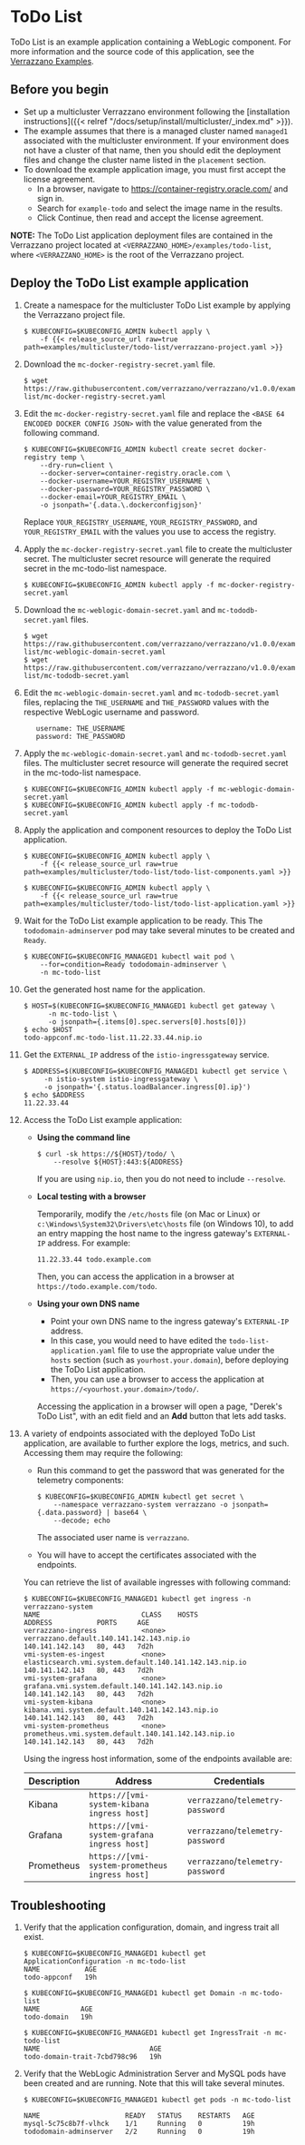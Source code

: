 # ToDo List

ToDo List is an example application containing a WebLogic component.
For more information and the source code of this application, see the [Verrazzano Examples](https://github.com/verrazzano/examples).

## Before you begin

* Set up a multicluster Verrazzano environment following the [installation instructions]({{< relref "/docs/setup/install/multicluster/_index.md" >}}).
* The example assumes that there is a managed cluster named `managed1` associated with the multicluster environment.
If your environment does not have a cluster of that name, then you should edit the deployment files and change the cluster name
listed in the `placement` section.
* To download the example application image, you must first accept the license agreement.
  * In a browser, navigate to https://container-registry.oracle.com/ and sign in.
  * Search for `example-todo` and select the image name in the results.
  * Click Continue, then read and accept the license agreement.

**NOTE:** The ToDo List application deployment files are contained in the Verrazzano project located at
`<VERRAZZANO_HOME>/examples/todo-list`, where `<VERRAZZANO_HOME>` is the root of the Verrazzano project.


## Deploy the ToDo List example application

1. Create a namespace for the multicluster ToDo List example by applying the Verrazzano project file.
   ```
   $ KUBECONFIG=$KUBECONFIG_ADMIN kubectl apply \
       -f {{< release_source_url raw=true path=examples/multicluster/todo-list/verrazzano-project.yaml >}}
   ```

1. Download the `mc-docker-registry-secret.yaml` file.
   ```
   $ wget  https://raw.githubusercontent.com/verrazzano/verrazzano/v1.0.0/examples/multicluster/todo-list/mc-docker-registry-secret.yaml
   ```

1. Edit the `mc-docker-registry-secret.yaml` file and replace the
`<BASE 64 ENCODED DOCKER CONFIG JSON>` with the value generated from the following command.
   ```
   $ KUBECONFIG=$KUBECONFIG_ADMIN kubectl create secret docker-registry temp \
       --dry-run=client \
       --docker-server=container-registry.oracle.com \
       --docker-username=YOUR_REGISTRY_USERNAME \
       --docker-password=YOUR_REGISTRY_PASSWORD \
       --docker-email=YOUR_REGISTRY_EMAIL \
       -o jsonpath='{.data.\.dockerconfigjson}'
   ```
   Replace `YOUR_REGISTRY_USERNAME`, `YOUR_REGISTRY_PASSWORD`, and `YOUR_REGISTRY_EMAIL`
   with the values you use to access the registry. 
      
1. Apply the `mc-docker-registry-secret.yaml` file to create the multicluster secret.  The multicluster secret 
resource will generate the required secret in the mc-todo-list namespace.
   ```
   $ KUBECONFIG=$KUBECONFIG_ADMIN kubectl apply -f mc-docker-registry-secret.yaml
   ```

1. Download the `mc-weblogic-domain-secret.yaml` and `mc-tododb-secret.yaml` files.
   ```
   $ wget https://raw.githubusercontent.com/verrazzano/verrazzano/v1.0.0/examples/multicluster/todo-list/mc-weblogic-domain-secret.yaml
   $ wget https://raw.githubusercontent.com/verrazzano/verrazzano/v1.0.0/examples/multicluster/todo-list/mc-tododb-secret.yaml
   ```

1. Edit the `mc-weblogic-domain-secret.yaml` and `mc-tododb-secret.yaml` files,
replacing the `THE_USERNAME` and `THE_PASSWORD` values with the respective WebLogic username and password.
   ```
      username: THE_USERNAME
      password: THE_PASSWORD
   ```
      
1. Apply the `mc-weblogic-domain-secret.yaml` and `mc-tododb-secret.yaml` files.  The 
multicluster secret resource will generate the required secret in the mc-todo-list namespace.
   ```
   $ KUBECONFIG=$KUBECONFIG_ADMIN kubectl apply -f mc-weblogic-domain-secret.yaml
   $ KUBECONFIG=$KUBECONFIG_ADMIN kubectl apply -f mc-tododb-secret.yaml
   ```

1. Apply the application and component resources to deploy the ToDo List application.
   ```
   $ KUBECONFIG=$KUBECONFIG_ADMIN kubectl apply \
       -f {{< release_source_url raw=true path=examples/multicluster/todo-list/todo-list-components.yaml >}}

   $ KUBECONFIG=$KUBECONFIG_ADMIN kubectl apply \
       -f {{< release_source_url raw=true path=examples/multicluster/todo-list/todo-list-application.yaml >}}
   ```

1. Wait for the ToDo List example application to be ready.  This 
   The `tododomain-adminserver` pod may take several minutes to be created and `Ready`.
   ```
   $ KUBECONFIG=$KUBECONFIG_MANAGED1 kubectl wait pod \
       --for=condition=Ready tododomain-adminserver \
       -n mc-todo-list
   ```

1. Get the generated host name for the application.
   ```
   $ HOST=$(KUBECONFIG=$KUBECONFIG_MANAGED1 kubectl get gateway \
         -n mc-todo-list \
         -o jsonpath={.items[0].spec.servers[0].hosts[0]})
   $ echo $HOST
   todo-appconf.mc-todo-list.11.22.33.44.nip.io
   ```

1. Get the `EXTERNAL_IP` address of the `istio-ingressgateway` service.
   ```
   $ ADDRESS=$(KUBECONFIG=$KUBECONFIG_MANAGED1 kubectl get service \
        -n istio-system istio-ingressgateway \
        -o jsonpath='{.status.loadBalancer.ingress[0].ip}')
   $ echo $ADDRESS
   11.22.33.44
   ```   

1. Access the ToDo List example application:

   * **Using the command line**
     ```
     $ curl -sk https://${HOST}/todo/ \
         --resolve ${HOST}:443:${ADDRESS}
     ```
     If you are using `nip.io`, then you do not need to include `--resolve`.
   * **Local testing with a browser**

     Temporarily, modify the `/etc/hosts` file (on Mac or Linux)
     or `c:\Windows\System32\Drivers\etc\hosts` file (on Windows 10),
     to add an entry mapping the host name to the ingress gateway's `EXTERNAL-IP` address.
     For example:
     ```
     11.22.33.44 todo.example.com
     ```
     Then, you can access the application in a browser at `https://todo.example.com/todo`.
   * **Using your own DNS name**
     * Point your own DNS name to the ingress gateway's `EXTERNAL-IP` address.
     * In this case, you would need to have edited the `todo-list-application.yaml` file
       to use the appropriate value under the `hosts` section (such as `yourhost.your.domain`),
       before deploying the ToDo List application.
     * Then, you can use a browser to access the application at `https://<yourhost.your.domain>/todo/`.

      Accessing the application in a browser will open a page, "Derek's ToDo List",
      with an edit field and an **Add** button that lets add tasks.

1. A variety of endpoints associated with
   the deployed ToDo List application, are available to further explore the logs, metrics, and such.
   Accessing them may require the following:

   * Run this command to get the password that was generated for the telemetry components:
     ```
     $ KUBECONFIG=$KUBECONFIG_ADMIN kubectl get secret \
         --namespace verrazzano-system verrazzano -o jsonpath={.data.password} | base64 \
         --decode; echo
     ```
     The associated user name is `verrazzano`.

   * You will have to accept the certificates associated with the endpoints.

   You can retrieve the list of available ingresses with following command:

   ```
   $ KUBECONFIG=$KUBECONFIG_MANAGED1 kubectl get ingress -n verrazzano-system
   NAME                         CLASS    HOSTS                                                     ADDRESS           PORTS     AGE
   verrazzano-ingress           <none>   verrazzano.default.140.141.142.143.nip.io                 140.141.142.143   80, 443   7d2h
   vmi-system-es-ingest         <none>   elasticsearch.vmi.system.default.140.141.142.143.nip.io   140.141.142.143   80, 443   7d2h
   vmi-system-grafana           <none>   grafana.vmi.system.default.140.141.142.143.nip.io         140.141.142.143   80, 443   7d2h
   vmi-system-kibana            <none>   kibana.vmi.system.default.140.141.142.143.nip.io          140.141.142.143   80, 443   7d2h
   vmi-system-prometheus        <none>   prometheus.vmi.system.default.140.141.142.143.nip.io      140.141.142.143   80, 443   7d2h
   ```

   Using the ingress host information, some of the endpoints available are:

   | Description | Address | Credentials |
   | ----------- | ------- | ----------- |
   | Kibana      | `https://[vmi-system-kibana ingress host]`     | `verrazzano`/`telemetry-password` |
   | Grafana     | `https://[vmi-system-grafana ingress host]`    | `verrazzano`/`telemetry-password` |
   | Prometheus  | `https://[vmi-system-prometheus ingress host]` | `verrazzano`/`telemetry-password` |

## Troubleshooting

1. Verify that the application configuration, domain, and ingress trait all exist.
   ```
   $ KUBECONFIG=$KUBECONFIG_MANAGED1 kubectl get ApplicationConfiguration -n mc-todo-list
   NAME           AGE
   todo-appconf   19h

   $ KUBECONFIG=$KUBECONFIG_MANAGED1 kubectl get Domain -n mc-todo-list
   NAME          AGE
   todo-domain   19h

   $ KUBECONFIG=$KUBECONFIG_MANAGED1 kubectl get IngressTrait -n mc-todo-list
   NAME                           AGE
   todo-domain-trait-7cbd798c96   19h
   ```

1. Verify that the WebLogic Administration Server and MySQL pods have been created and are running.
   Note that this will take several minutes.
   ```
   $ KUBECONFIG=$KUBECONFIG_MANAGED1 kubectl get pods -n mc-todo-list

   NAME                     READY   STATUS    RESTARTS   AGE
   mysql-5c75c8b7f-vlhck    1/1     Running   0          19h
   tododomain-adminserver   2/2     Running   0          19h
   ```
